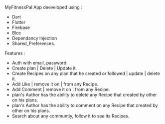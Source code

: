 MyFitnessPal App deeveloped using :
- Dart 
- Flutter
- Firebase
- Bloc
- Dependancy Injection
- Shared_Preferences.

Features :
- Auth with email, password.
- Create plan | Delete | Update it.
- Create Recipes on any plan that he created or followed | update | delete it.
- Add Like | remove it on | from any Recipe.
- Add Comment | remove it on | from any Recipe.
- plan's Author has the ability to delete any Recipe that created by other on his plans.
- plan's Author has the ability to comment on any Recipe that created by other on his plans.
- Search about any communtiy, follow it to see its Recipes.


